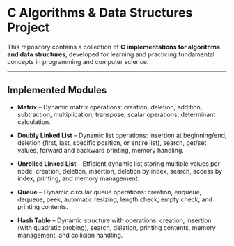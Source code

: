 # C Algorithms & Data Structures Project

This repository contains a collection of **C implementations for algorithms and data structures**, developed for learning and practicing fundamental concepts in programming and computer science.

---

## Implemented Modules

- **Matrix** – Dynamic matrix operations: creation, deletion, addition, subtraction, multiplication, transpose, scalar operations, determinant calculation.
- **Doubly Linked List** – Dynamic list operations: insertion at beginning/end, deletion (first, last, specific position, or entire list), search, get/set values, forward and backward printing, memory handling.

- **Unrolled Linked List** – Efficient dynamic list storing multiple values per node: creation, deletion, insertion, deletion by index, search, access by index, printing, and memory management.
- **Queue** – Dynamic circular queue operations: creation, enqueue, dequeue, peek, automatic resizing, length check, empty check, and printing contents.
- **Hash Table** – Dynamic structure with operations: creation, insertion (with quadratic probing), search, deletion, printing contents, memory management, and collision handling.